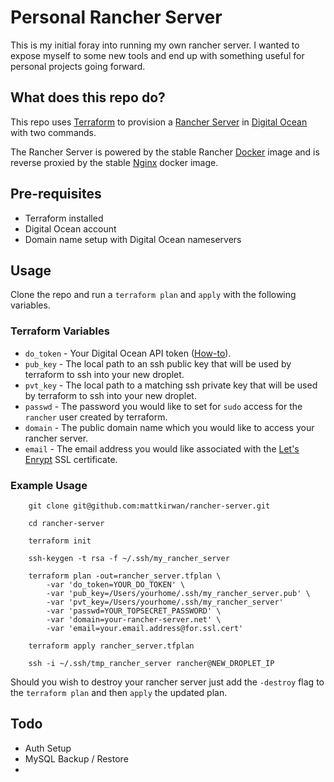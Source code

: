 # Personal Rancher Server

This is my initial foray into running my own rancher server. I wanted to expose myself to some new tools and end up with something useful for personal projects going forward.

## What does this repo do?

This repo uses [Terraform](https://www.terraform.io/) to provision a [Rancher Server](https://rancher.com/) in [Digital Ocean](https://www.digitalocean.com/) with two commands.

The Rancher Server is powered by the stable Rancher [Docker](https://www.docker.com/) image and is reverse proxied by the stable [Nginx](https://nginx.org/) docker image.

## Pre-requisites

- Terraform installed
- Digital Ocean account
- Domain name setup with Digital Ocean nameservers

## Usage

Clone the repo and run a `terraform plan` and `apply` with the following variables.

### Terraform Variables

- `do_token` - Your Digital Ocean API token ([How-to](https://www.digitalocean.com/community/tutorials/how-to-use-the-digitalocean-api-v2#how-to-generate-a-personal-access-token)).
- `pub_key` - The local path to an ssh public key that will be used by terraform to ssh into your new droplet.
- `pvt_key` - The local path to a matching ssh private key that will be used by terraform to ssh into your new droplet.
- `passwd` - The password you would like to set for `sudo` access for the `rancher` user created by terraform.
- `domain` - The public domain name which you would like to access your rancher server.
- `email` - The email address you would like associated with the [Let's Enrypt](https://letsencrypt.org/) SSL certificate.


### Example Usage

```
    git clone git@github.com:mattkirwan/rancher-server.git
    
    cd rancher-server
    
    terraform init
    
    ssh-keygen -t rsa -f ~/.ssh/my_rancher_server
    
    terraform plan -out=rancher_server.tfplan \
        -var 'do_token=YOUR_DO_TOKEN' \
        -var 'pub_key=/Users/yourhome/.ssh/my_rancher_server.pub' \
        -var 'pvt_key=/Users/yourhome/.ssh/my_rancher_server'
        -var 'passwd=YOUR_TOPSECRET_PASSWORD' \
        -var 'domain=your-rancher-server.net' \
        -var 'email=your.email.address@for.ssl.cert'
    
    terraform apply rancher_server.tfplan
    
    ssh -i ~/.ssh/tmp_rancher_server rancher@NEW_DROPLET_IP
```

Should you wish to destroy your rancher server just add the `-destroy` flag to the `terraform plan` and then `apply` the updated plan.

## Todo

- Auth Setup
- MySQL Backup / Restore
- 






